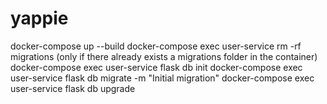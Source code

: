 # yappie
docker-compose up --build
docker-compose exec user-service rm -rf migrations (only if there already exists a migrations folder in the container)
docker-compose exec user-service flask db init
docker-compose exec user-service flask db migrate -m "Initial migration"
docker-compose exec user-service flask db upgrade